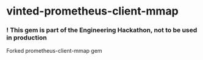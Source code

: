 # vinted-prometheus-client-mmap

### ! This gem is part of the Engineering Hackathon, not to be used in production

Forked prometheus-client-mmap gem
